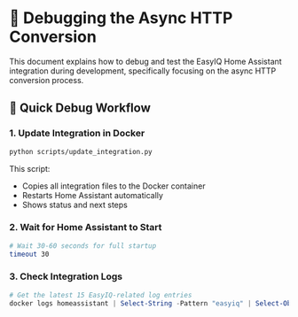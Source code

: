 # 🔧 Debugging the Async HTTP Conversion

This document explains how to debug and test the EasyIQ Home Assistant integration during development, specifically focusing on the async HTTP conversion process.

## 🚀 Quick Debug Workflow

### 1. Update Integration in Docker
```bash
python scripts/update_integration.py
```

This script:
- Copies all integration files to the Docker container
- Restarts Home Assistant automatically
- Shows status and next steps

### 2. Wait for Home Assistant to Start
```bash
# Wait 30-60 seconds for full startup
timeout 30
```

### 3. Check Integration Logs
```powershell
# Get the latest 15 EasyIQ-related log entries
docker logs homeassistant | Select-String -Pattern "easyiq" | Select-Object -Last 15
```
